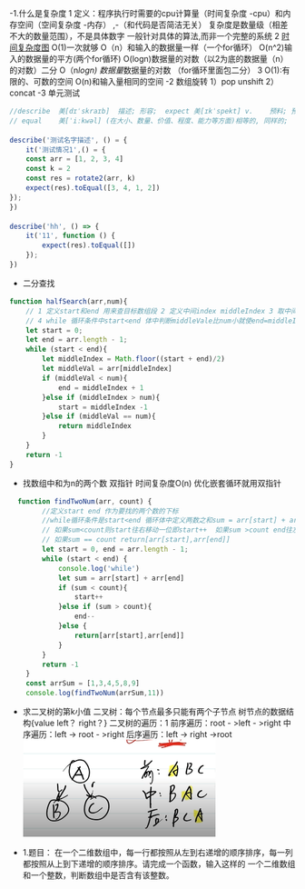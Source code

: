 -1.什么是复杂度 1 定义：程序执行时需要的cpu计算量（时间复杂度 -cpu）和内存空间（空间复杂度 -内存） ,-（和代码是否简洁无关） 复杂度是数量级（相差不大的数量范围），不是具体数字 一般针对具体的算法,而非一个完整的系统
2 [时间复杂度图](.算法_images/fdab399b.png)
O(1)一次就够 O（n）和输入的数据量一样（一个for循环） O(n^2)输入的数据量的平方(两个for循环)   O(logn)数据量的对数（以2为底的数据量（n）的对数）二分 O（n*logn) 数据量*数据量的对数
（for循环里面包二分） 3 O(1):有限的、可数的空间 O(n)和输入量相同的空间 -2 数组旋转 1）pop unshift 2）concat -3 单元测试

```javascript
//describe 	美[dɪˈskraɪb]  描述; 形容;  expect 美[ɪkˈspekt] v.	预料; 预期; 预计; 等待; 期待; 盼望; 要求; 指望; 猜想;
// equal 	美[ˈiːkwəl] (在大小、数量、价值、程度、能力等方面)相等的, 同样的; 

describe('测试名字描述', () = {
    it('测试情况1',() = {
    const arr = [1, 2, 3, 4]
    const k = 2
    const res = rotate2(arr, k)
    expect(res).toEqual([3, 4, 1, 2])
});
})

describe('hh', () => {
    it('11', function () {
        expect(res).toEqual([])
    });
})
```

- 二分查找

```javascript
function halfSearch(arr,num){
    // 1 定义start和end 用来查目标数组段 2 定义中间index middleIndex 3 取中间值middleVal = arr[middleIndex] 
    // 4 while 循环条件中start<end 体中判断middleVale比num小就使end=middleInde+1 ，middleVal比num大就使start = middleIndex-1 ，middleVal等于num就return middleIndex
    let start = 0;
    let end = arr.length - 1;
    while (start < end){
        let middleIndex = Math.floor((start + end)/2)
        let middleVal = arr[middleIndex]
        if (middleVal < num){
            end = middleIndex + 1
        }else if (middleIndex > num){
            start = middleIndex -1
        }else if (middleVal == num){
            return middleIndex
        }
    }
    return -1 
}
```
- 找数组中和为n的两个数  双指针 时间复杂度O(n)  优化嵌套循环就用双指针
```javascript
  function findTwoNum(arr, count) {
        //定义start end 作为要找的两个数的下标
        //while循环条件是start<end 循环体中定义两数之和sum = arr[start] + arr[end]
        // 如果sum<count则start往右移动一位即start++  如果sum >count end往左移动一位即end--
        // 如果sum == count return[arr[start],arr[end]]
        let start = 0, end = arr.length - 1;
        while (start < end) {
            console.log('while')
            let sum = arr[start] + arr[end]
            if (sum < count){
                start++
            }else if (sum > count){
                end--
            }else {
                return[arr[start],arr[end]]
            }
        }
        return -1
    }
    const arrSum = [1,3,4,5,8,9]
    console.log(findTwoNum(arrSum,11))
```

- 求二叉树的第k小值
 二叉树：每个节点最多只能有两个子节点 树节点的数据结构{value left？  right？}
  二叉树的遍历：1 前序遍历：root - >left - >right 中序遍历：left -> root - >right 
  后序遍历：left -> right ->root
  ![二叉树的遍历](.算法_images/23dce21f.png)
























- 1.题目： 在一个二维数组中，每一行都按照从左到右递增的顺序排序，每一列都按照从上到下递增的顺序排序。请完成一个函数，输入这样的 一个二维数组和一个整数，判断数组中是否含有该整数。
  

